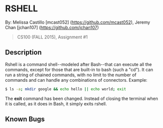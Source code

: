 RSHELL
======
By: Melissa Castillo [mcast052] (https://github.com/mcast052), Jeremy Chan [jchan107] (https://github.com/jchan107)

> CS100 (FALL 2015), Assignment #1

Description
-----------
Rshell is a command shell--modeled after Bash--that can execute all the commands, except for those that are built-in to bash (such a "cd"). It can run a string of chained commands, with no limit to the number of commands and can handle any combinations of connectors. 
Example: 
  ```sh
  $ ls -a; mkdir google && echo hello || echo world; exit
  ```
The **exit** command has been changed. Instead of closing the terminal when it is called, as it does in Bash, it simply exits rshell. 

Known Bugs
---------
